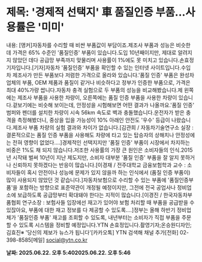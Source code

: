 # **제목: '경제적 선택지' 車 품질인증 부품...사용률은 '미미'**

  내용: [앵커]자동차를 수리할 때 비싼 부품값이 부담이죠.제조사 부품과 성능은 비슷한데 가격은 65% 수준인 '품질인증' 부품이 있습니다.도입 10년째이지만, 제대로 알려지지 않았던 데다 공급망 부족까지 맞물리며 사용률이 1%에도 못 미치고 있습니다.손효정 기자입니다.[기자]자동차 '품질인증' 부품을 확인할 수 있는 인터넷 사이트입니다.수입차 제조사가 만든 부품보다 저렴한 가격으로 올라와 있습니다.'품질 인증' 부품은 완성차업체의 부품, OEM 제품과 품질이 같거나 비슷하다고 정부가 인증한 부품으로, 가격은 최대 40%가량 쌉니다.자동차 충격 실험으로 두 부품의 성능을 비교해봤습니다.제 왼쪽에는 제조사 부품을 사용한 차량이, 오른쪽에는 품질 인증 부품을 사용한 차량이 있습니다.겉보기에는 비슷해 보이는데, 안정성을 시험해보면 어떤 결과가 나올까요.'품질 인증' 범퍼와 펜더를 설치한 차량이 시속 56km 속도로 벽과 충돌했습니다.운전자가 받은 충격을 측정해봤더니, 중상을 입을 가능성이 10% 아래인 안전도 '우수' 등급이 나왔습니다.제조사 부품 차량의 실험 결과와 차이가 없습니다.[김관희 / 자동차기술연구소 실장 : 결론적으로는 품질 인증 부품을 사용해도 차량에 타고 있는 탑승자의 상해치나 안정성에는 전혀 영향이 없었다….]경제적인 선택지지만 '품질 인증' 부품이 시장에서 차지하는 비중은 1%도 채 되지 않습니다.저조한 사용률의 가장 큰 원인은 소비자들의 인식.2015년 시작돼 벌써 10년이 지난 제도지만, 소비자 대부분 '품질 인증' 부품을 잘 알지 못하거나 신뢰하지 못하겠다는 반응이 많습니다.[이경재 / 전주대학교 금융보험학과 교수 : 소비자들이 혹시 안전이나 성능에 문제가 있지 않을까 하는 인식에서 (품질 인증 부품이) 많이 사용되지 않았던 것 같습니다.]자동차보험으로 수리할 수 있는 부품에 '품질인증부품'을 포함하는 방향으로 표준약관이 개정될 예정이지만, 그전에 전국 공업사나 정비업소에 보급하도록 공급망부터 확대돼야 한다는 지적이 많습니다.[이경진 / 한국자동차부품협회 연구소장 : 보험사들 입장에선 재고가 있어야 보험 처리할 때 부품을 공급받을 수 있잖아요, 부품에 대한 재고 정보를 다 제공할 수 있도록….]정부는 올해 하반기 정비업체가 '품질인증 부품' 재고를 조회할 수 있도록, 내년부터는 소비자가 직접 부품을 주문할 수 있도록 시스템을 정비할 예정입니다.YTN 손효정입니다.촬영기자;온승원디자인;김효진※ '당신의 제보가 뉴스가 됩니다'[카카오톡] YTN 검색해 채널 추가[전화] 02-398-8585[메일] social@ytn.co.kr

  **날짜: 2025.06.22. 오후 5:402025.06.22. 오후 5:46**